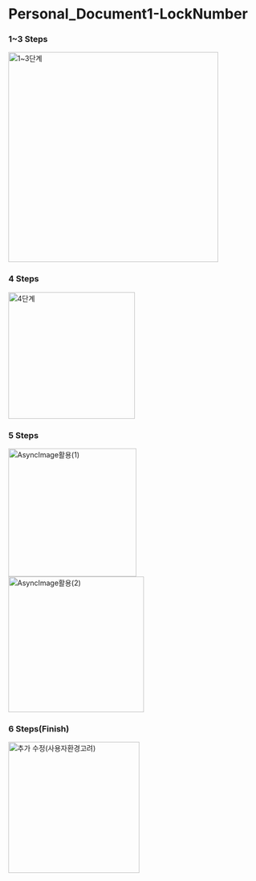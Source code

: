 # Personal_Document1-LockNumber


### **1~3 Steps**
<img width="418" alt="1~3단계" src="https://user-images.githubusercontent.com/114223996/197387990-94f85cee-950d-4030-a185-92d0ffc678f1.png">

### **4 Steps**
<img width="252" alt="4단계" src="https://user-images.githubusercontent.com/114223996/197387991-bb28472d-0316-43da-876f-dca4a1702b43.png">

### **5 Steps**
<img width="255" alt="AsyncImage활용(1)" src="https://user-images.githubusercontent.com/114223996/197388000-6a69bd73-1724-4f49-94c2-67ccfe823bff.png">
<img width="270" alt="AsyncImage활용(2)" src="https://user-images.githubusercontent.com/114223996/197387995-9a7bf4c8-a5d2-4036-b0a6-c769fcf22310.png">

### **6 Steps(Finish)**
<img width="261" alt="추가 수정(사용자환경고려)" src="https://user-images.githubusercontent.com/114223996/197387999-f5c28a86-210d-4349-a018-98cc39b9537a.png">
